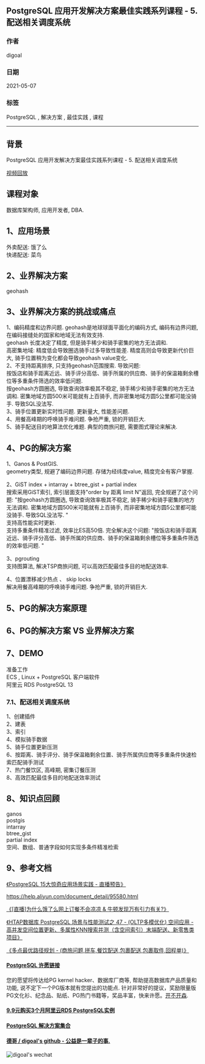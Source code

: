 ## PostgreSQL 应用开发解决方案最佳实践系列课程 - 5. 配送相关调度系统         
            
### 作者            
digoal            
            
### 日期            
2021-05-07             
            
### 标签            
PostgreSQL , 解决方案 , 最佳实践 , 课程             
            
----            
            
## 背景            
          
          
PostgreSQL 应用开发解决方案最佳实践系列课程 - 5. 配送相关调度系统       
            
[视频回放](xx)          
          
## 课程对象            
数据库架构师, 应用开发者, DBA.             
            
## 1、应用场景            
            
外卖配送: 饿了么  
快递配送: 菜鸟  
            
## 2、业界解决方案            
    
geohash    
       
## 3、业界解决方案的挑战或痛点            
    
1、编码精度和边界问题. geohash是地球球面平面化的编码方式, 编码有边界问题, 在编码接缝处的国家和地域无法有效支持.     
geohash 长度决定了精度, 但是骑手稀少和骑手密集的地方无法调和.     
高密集地域: 精度低会导致圈选骑手过多导致性能差. 精度高则会导致更新代价巨大, 骑手位置稍为变化都会导致geohash value变化.     
2、不支持距离排序, 只支持geohash范围搜索. 导致问题:     
按饭店和骑手距离近远、骑手评分高低、骑手所属的供应商、骑手的保温箱剩余槽位等多重条件筛选的效率低问题.      
按geohash方圆圈选, 导致查询效率极其不稳定, 骑手稀少和骑手密集的地方无法调和. 密集地域方圆500米可能就有上百骑手, 而非密集地域方圆5公里都可能没骑手. 导致SQL没法写.     
3、骑手位置更新实时性问题. 更新量大, 性能差问题.     
4、用餐高峰期的呼唤骑手难问题. 争抢严重, 锁的开销巨大.     
5、骑手配送目的地算法优化难题. 典型的商旅问题, 需要图式理论来解决.     
    
            
## 4、PG的解决方案            
            
1、Ganos & PostGIS.     
geometry类型, 规避了编码边界问题. 存储为经纬度value, 精度完全有客户掌握.     
    
2、GiST index + intarray + btree_gist + partial index  
搜索采用GiST索引, 索引层面支持"order by 距离 limit N"返回, 完全规避了这个问题: "按geohash方圆圈选, 导致查询效率极其不稳定, 骑手稀少和骑手密集的地方无法调和. 密集地域方圆500米可能就有上百骑手, 而非密集地域方圆5公里都可能没骑手. 导致SQL没法写.  "     
支持高性能实时更新.    
支持多重条件精准过滤, 效率比ES高50倍. 完全解决这个问题: "按饭店和骑手距离近远、骑手评分高低、骑手所属的供应商、骑手的保温箱剩余槽位等多重条件筛选的效率低问题. "     
    
3、pgrouting    
支持图算法, 解决TSP商旅问题, 可以高效匹配最佳多目的地配送效率.     
    
4、位置漂移减少热点 、 skip locks     
解决用餐高峰期的呼唤骑手难问题. 争抢严重, 锁的开销巨大.    
            
## 5、PG的解决方案原理            
    
            
## 6、PG的解决方案 VS 业界解决方案            
    
       
      
## 7、DEMO            
            
准备工作            
ECS , Linux + PostgreSQL 客户端软件            
阿里云 RDS PostgreSQL 13     
      
            
### 7.1、配送相关调度系统             
        
1、创建插件    
2、建表    
3、索引    
4、模拟骑手数据    
5、骑手位置更新压测    
6、按距离、骑手评分、骑手保温箱剩余位置、骑手所属供应商等多重条件快速检索匹配骑手测试    
7、热门餐饮区, 高峰期, 密集订餐压测    
8、高效匹配最佳多目的地配送效率测试    
    
            
## 8、知识点回顾            
            
ganos  
postgis  
intarray  
btree_gist  
partial index  
空间、数组、普通字段如何实现多条件精准检索  
            
## 9、参考文档            
[《PostgreSQL 15大惊奇应用场景实践 - 直播预告》](../202009/20200903_02.md)            
        
https://help.aliyun.com/document_detail/95580.html      
      
[《[直播]为什么饿了么网上订餐不会凉凉 & 牛顿发现万有引力有关?》](../202010/20201018_01.md)    
    
[《HTAP数据库 PostgreSQL 场景与性能测试之 47 - (OLTP多模优化) 空间应用 - 高并发空间位置更新、多属性KNN搜索并测（含空间索引）末端配送、新零售类项目》](../201711/20171107_48.md)    
  
[《多点最优路径规划 - (商旅问题,拼车,餐饮配送,包裹配送,包裹取件,回程单)》](../201704/20170409_01.md)    
    
  
#### [PostgreSQL 许愿链接](https://github.com/digoal/blog/issues/76 "269ac3d1c492e938c0191101c7238216")
您的愿望将传达给PG kernel hacker、数据库厂商等, 帮助提高数据库产品质量和功能, 说不定下一个PG版本就有您提出的功能点. 针对非常好的提议，奖励限量版PG文化衫、纪念品、贴纸、PG热门书籍等，奖品丰富，快来许愿。[开不开森](https://github.com/digoal/blog/issues/76 "269ac3d1c492e938c0191101c7238216").  
  
  
#### [9.9元购买3个月阿里云RDS PostgreSQL实例](https://www.aliyun.com/database/postgresqlactivity "57258f76c37864c6e6d23383d05714ea")
  
  
#### [PostgreSQL 解决方案集合](https://yq.aliyun.com/topic/118 "40cff096e9ed7122c512b35d8561d9c8")
  
  
#### [德哥 / digoal's github - 公益是一辈子的事.](https://github.com/digoal/blog/blob/master/README.md "22709685feb7cab07d30f30387f0a9ae")
  
  
![digoal's wechat](../pic/digoal_weixin.jpg "f7ad92eeba24523fd47a6e1a0e691b59")
  
